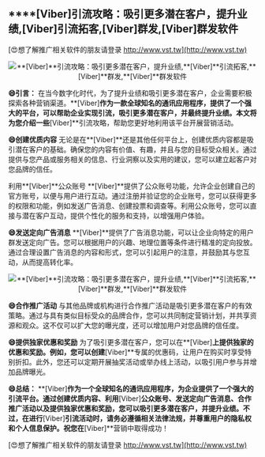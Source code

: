 ## ****[Viber]**引流攻略：吸引更多潜在客户，提升业绩,**[Viber]**引流拓客,**[Viber]**群发,**[Viber]**群发软件**

[😍想了解推广相关软件的朋友请登录 http://www.vst.tw](http://www.vst.tw)

 <center><img src="https://vst.tw/MP4/tuiguang/png/6.png" alt="**[Viber]**引流攻略：吸引更多潜在客户，提升业绩,**[Viber]**引流拓客,**[Viber]**群发,**[Viber]**群发软件"></center>

**😄引言：**
在当今数字化时代，为了提升业绩和吸引更多潜在客户，企业需要积极探索各种营销渠道。**[Viber]**作为一款全球知名的通讯应用程序，提供了一个强大的平台，可以帮助企业实现引流，吸引更多潜在客户，并最终提升业绩。本文将为您介绍一些**[Viber]**引流攻略，帮助您更好地利用该平台开展营销活动。

**😄创建优质内容**
无论是在**[Viber]**还是其他任何平台上，创建优质内容都是吸引潜在客户的基础。确保您的内容有价值、有趣，并且与您的目标受众相关。通过提供与您产品或服务相关的信息、行业洞察以及实用的建议，您可以建立起客户对您品牌的信任。

利用**[Viber]**公众账号
**[Viber]**提供了公众账号功能，允许企业创建自己的官方账号，以便与用户进行互动。通过注册并验证您的企业账号，您可以获得更多的权限和功能，例如发送广告消息、创建投票和调查等。利用公众账号，您可以直接与潜在客户互动，提供个性化的服务和支持，以增强用户体验。

**😄发送定向广告消息**
**[Viber]**提供了广告消息功能，可以让企业向特定的用户群发送定向广告。您可以根据用户的兴趣、地理位置等条件进行精准的定向投放。通过合理设置广告消息的内容和形式，您可以引起用户的注意，并鼓励其与您互动，从而提高转化率。

 <center><img src="https://vst.tw/MP4/tuiguang/png/3.png" alt="**[Viber]**引流攻略：吸引更多潜在客户，提升业绩,**[Viber]**引流拓客,**[Viber]**群发,**[Viber]**群发软件"></center>

**😄合作推广活动**
与其他品牌或机构进行合作推广活动是吸引更多潜在客户的有效策略。通过与具有类似目标受众的品牌合作，您可以共同制定营销计划，并共享资源和观众。这不仅可以扩大您的曝光度，还可以增加用户对您品牌的信任度。

**😄提供独家优惠和奖励**
为了吸引更多潜在客户，您可以在**[Viber]**上提供独家的优惠和奖励。例如，您可以创建**[Viber]**专属的优惠码，让用户在购买时享受特别折扣。此外，您还可以定期开展抽奖活动或举办线上活动，以吸引用户参与并增加品牌曝光。

**😄总结：**
**[Viber]**作为一个全球知名的通讯应用程序，为企业提供了一个强大的引流平台。通过创建优质内容、利用**[Viber]**公众账号、发送定向广告消息、合作推广活动以及提供独家优惠和奖励，您可以吸引更多潜在客户，并提升业绩。不过，在进行**[Viber]**引流活动时，请务必遵循相关法律法规，并尊重用户的隐私权和个人信息保护。祝您在**[Viber]**营销中取得成功！

[😍想了解推广相关软件的朋友请登录 http://www.vst.tw](http://www.vst.tw)



